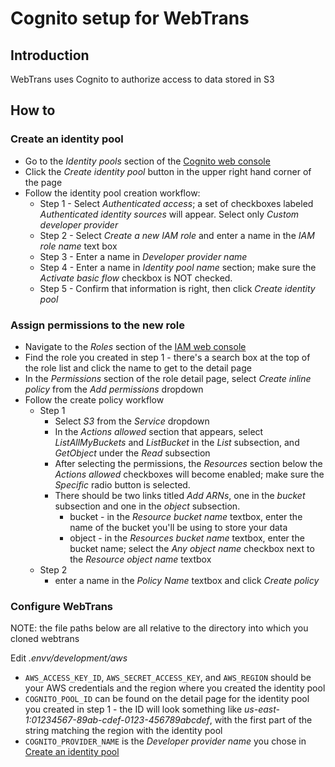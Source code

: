 # Cognito setup for WebTrans

## Introduction

WebTrans uses Cognito to authorize access to data stored in S3

## How to

### Create an identity pool

* Go to the _Identity pools_ section of the [Cognito web console](https://console.aws.amazon.com/cognito/v2/identity/identity-pools)
* Click the _Create identity pool_ button in the upper right hand corner of the page
* Follow the identity pool creation workflow:
  * Step 1 - Select _Authenticated access_; a set of checkboxes labeled _Authenticated identity sources_ will appear. Select only _Custom developer provider_
  * Step 2 - Select _Create a new IAM role_ and enter a name in the _IAM role name_ text box
  * Step 3 - Enter a name in _Developer provider name_
  * Step 4 - Enter a name in _Identity pool name_ section; make sure the _Activate basic flow_ checkbox is NOT checked.
  * Step 5 - Confirm that information is right, then click _Create identity pool_

### Assign permissions to the new role

* Navigate to the _Roles_ section of the [IAM web console](https://console.aws.amazon.com/iam/home#/roles)
* Find the role you created in step 1 - there's a search box at the top of the role list and click the name to get to the detail page
* In the _Permissions_ section of the role detail page, select _Create inline policy_ from the _Add permissions_ dropdown
* Follow the create policy workflow
  * Step 1
    * Select _S3_ from the _Service_ dropdown
    * In the _Actions allowed_ section that appears, select _ListAllMyBuckets_ and _ListBucket_ in the _List_ subsection, and _GetObject_ under the _Read_ subsection
    * After selecting the permissions, the _Resources_ section below the _Actions allowed_ checkboxes will become enabled; make sure the _Specific_ radio button is selected.
    * There should be two links titled _Add ARNs_, one in the _bucket_ subsection and one in the _object_ subsection.
      * bucket - in the _Resource bucket name_ textbox, enter the name of the bucket you'll be using to store your data
      * object - in the _Resources bucket name_ textbox, enter the bucket name; select the _Any object name_ checkbox next to the _Resource object name_ textbox
  * Step 2
    * enter a name in the _Policy Name_ textbox and click _Create policy_
  
### Configure WebTrans

NOTE: the file paths below are all relative to the directory into which you cloned webtrans

Edit _.envv/development/aws_

* `AWS_ACCESS_KEY_ID`, `AWS_SECRET_ACCESS_KEY`, and `AWS_REGION` should be your AWS credentials and the region where you created the identity pool
* `COGNITO_POOL_ID` can be found on the detail page for the identity pool you created in step 1 - the ID will look something like _us-east-1:01234567-89ab-cdef-0123-456789abcdef_, with the first part of the string matching the region with the identity pool
* `COGNITO_PROVIDER_NAME` is the _Developer provider name_ you chose in [Create an identity pool](#create-an-identity-pool)
